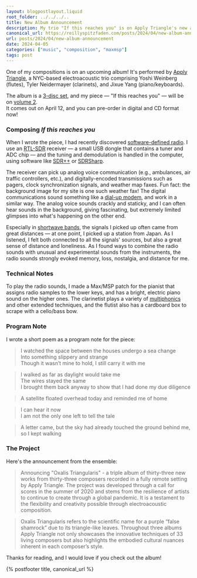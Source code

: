 ```yaml
---
layout: blogpostlayout.liquid
root_folder: ../../../..
title: New Album Announcement
description: My trio "If this reaches you" is on Apply Triangle's new album, out on April 12!
canonical_url: https://reillyspitzfaden.com/posts/2024/04/new-album-announcement
url: posts/2024/04/new-album-announcement
date: 2024-04-05
categories: ["music", "composition", "maxmsp"]
tags: post
---
```


One of my compositions is on an upcoming album! It's performed by [Apply Triangle](https://applytriangle.com/), a NYC-based electroacoustic trio comprising Yoshi Weinberg (flutes), Tyler Neidermayer (clarinets), and Jixue Yang (piano/keyboards).

The album is a [3-disc set](https://applytriangle.bandcamp.com/album/oxalis-triangularis-complete-volumes-1-3), and my piece — "If this reaches you" — will be on [volume 2](https://applytriangle.bandcamp.com/album/oxalis-triangularis-vol-2).  
It comes out on April 12, and you can pre-order in digital and CD format now!

### Composing *If this reaches you*

When I wrote the piece, I had recently discovered [software-defined radio](https://en.wikipedia.org/wiki/Software-defined_radio). I use an [RTL-SDR](https://www.rtl-sdr.com/about-rtl-sdr/) receiver — a small USB dongle that contains a tuner and ADC chip — and the tuning and demodulation is handled in the computer, using software like [SDR++](https://www.sdrpp.org/) or [SDRSharp](https://airspy.com/download/).

The receiver can pick up analog voice communication (e.g., ambulances, air traffic controllers, etc.), and digitally-encoded transmissions such as pagers, clock synchronization signals, and weather map faxes. Fun fact: the background image for my site is one such weather fax! The digital communications sound something like a [dial-up modem](https://freesound.org/people/wtermini/sounds/546450/), and work in a similar way. The analog voice sounds crackly and staticky, and I can often hear sounds in the background, giving fascinating, but extremely limited glimpses into what's happening on the other end.

Especially in [shortwave bands](https://en.wikipedia.org/wiki/Shortwave_bands), the signals I picked up often came from great distances — at one point, I picked up a station from Japan. As I listened, I felt both connected to all the signals' sources, but also a great sense of distance and loneliness. As I found ways to combine the radio sounds with unusual and experimental sounds from the instruments, the radio sounds strongly evoked memory, loss, nostalgia, and distance for me.

### Technical Notes

To play the radio sounds, I made a Max/MSP patch for the pianist that assigns radio samples to the lower keys, and has a bright, electric piano sound on the higher ones. The clarinetist plays a variety of [multiphonics](https://heatherroche.net/category/multiphonic/) and other extended techniques, and the flutist also has a cardboard box to scrape with a cello/bass bow.

### Program Note

I wrote a short poem as a program note for the piece:

> I watched the space between the houses undergo a sea change  
> Into something slippery and strange  
> Though it wasn’t mine to hold, I still carry it with me

> I walked as far as daylight would take me  
> The wires stayed the same  
> I brought them back anyway to show that I had done my due diligence

> A satellite floated overhead today and reminded me of home

> I can hear it now  
> I am not the only one left to tell the tale

> A letter came, but the sky had already touched the ground behind me, so I kept walking

### The Project

Here's the announcement from the ensemble:

> Announcing "Oxalis Triangularis" - a triple album of thirty-three new works from thirty-three composers recorded in a fully remote setting by Apply Triangle. The project was developed through a call for scores in the summer of 2020 and stems from the resilience of artists to continue to create through a global pandemic. It is a testament to the flexibility and creativity possible through electroacoustic composition.

> Oxalis Triangularis refers to the scientific name for a purple “false shamrock” due to its triangle-like leaves. Throughout three albums Apply Triangle not only showcases the innovative techniques of 33 living composers but also highlights the embodied cultural nuances inherent in each composer’s style.

Thanks for reading, and I would love if you check out the album!

{% postfooter title, canonical_url %}

